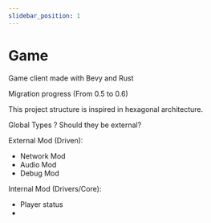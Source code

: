 ```yaml
---
slidebar_position: 1
---
```


# Game

Game client made with Bevy and Rust

Migration progress (From 0.5 to 0.6)

This project structure is inspired in hexagonal architecture.

Global Types ? Should they be external?

External Mod (Driven):
  - Network Mod
  - Audio Mod
  - Debug Mod

Internal Mod (Drivers/Core):
  - Player status 
  -
